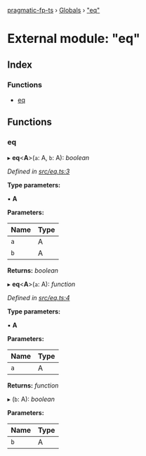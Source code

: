 [pragmatic-fp-ts](../README.md) › [Globals](../globals.md) › ["eq"](_eq_.md)

# External module: "eq"

## Index

### Functions

* [eq](_eq_.md#eq)

## Functions

###  eq

▸ **eq**<**A**>(`a`: A, `b`: A): *boolean*

*Defined in [src/eq.ts:3](https://github.com/hermann-p/pragmatic-fp-ts/blob/d50fca4/src/eq.ts#L3)*

**Type parameters:**

▪ **A**

**Parameters:**

Name | Type |
------ | ------ |
`a` | A |
`b` | A |

**Returns:** *boolean*

▸ **eq**<**A**>(`a`: A): *function*

*Defined in [src/eq.ts:4](https://github.com/hermann-p/pragmatic-fp-ts/blob/d50fca4/src/eq.ts#L4)*

**Type parameters:**

▪ **A**

**Parameters:**

Name | Type |
------ | ------ |
`a` | A |

**Returns:** *function*

▸ (`b`: A): *boolean*

**Parameters:**

Name | Type |
------ | ------ |
`b` | A |
